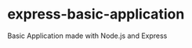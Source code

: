 express-basic-application
=========================

Basic Application made with Node.js and Express
